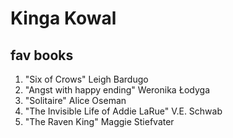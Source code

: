# Kinga Kowal

## fav books

1. "Six of Crows" Leigh Bardugo
2. "Angst with happy ending" Weronika Łodyga
3. "Solitaire" Alice Oseman
4. "The Invisible Life of Addie LaRue" V.E. Schwab
5. "The Raven King" Maggie Stiefvater
